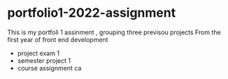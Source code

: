 # portfolio1-2022-assignment
This is my portfoli 1 assinment , grouping three previsou projects
From the first year of front end development 
- project exam 1
- semester project 1
- course assignment ca
